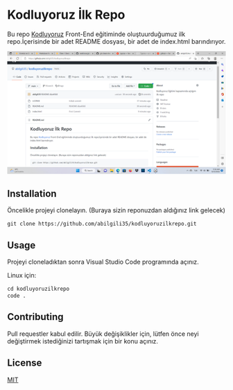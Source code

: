 # Kodluyoruz İlk Repo

Bu repo [Kodluyoruz](https://kodluyoruz.org/) Front-End eğitiminde oluştuurduğumuz ilk repo.İçerisinde bir adet README dosyası, bir adet de index.html barındırıyor.

![Proje Resim](figures/proje.png)

## Installation 

Öncelikle projeyi clonelayın. (Buraya sizin reponuzdan aldığınız link gelecek)
```
git clone https://github.com/abilgili35/kodluyoruzilkrepo.git
```

## Usage 

Projeyi cloneladıktan sonra Visual Studio Code programında açınız.

Linux için:
```
cd kodluyoruzilkrepo
code .
```

## Contributing

Pull requestler kabul edilir. Büyük değişiklikler için, lütfen önce neyi değiştirmek istediğinizi tartışmak için bir konu açınız.

## License

[MIT](https://choosealicense.com/licenses/mit/)
